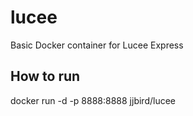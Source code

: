 # lucee
Basic Docker container for Lucee Express

## How to run
docker run -d -p 8888:8888 jjbird/lucee
